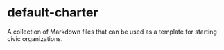 # default-charter
A collection of Markdown files that can be used as a template for starting civic organizations.
